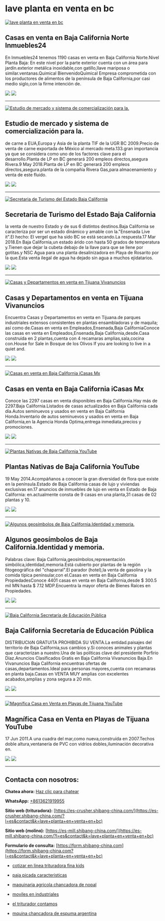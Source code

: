 # lave planta en venta en bc

<a href="https://swt.shibang-china.com/?l=es&img&k=lave+planta+en+venta+en+bc" target="_blank">![lave planta en venta en bc](http://static.shibang-china.com/all-800x300/856.jpg)</a>

## Casas en venta en Baja California Norte Inmuebles24
En Inmuebles24 tenemos 1190 casas en venta en Baja California Norte.Nivel Planta Baja: En este nivel por la parte exterior cuenta con un área para jardín.exterior metálica inoxidable,con gatillo,llave mariposa o similar.ventanas.Quimical BienvenidoQuimical Empresa comprometida con los productores de alimentos de la península de Baja California,por casi medio siglo,con la firme intención de.


<a href="https://whatsapp.shibangsoft.com/WhatsApp.php" target="_blank" title="WhatsApp">![](http://static.shibang-china.com/icon/whatsapp.png)</a> <a href="https://swt.shibang-china.com/?l=es&icon&k=lave+planta+en+venta+en+bc" target="_blank">![](http://static.shibang-china.com/icon/chat-es.png)</a>

---

<a href="https://swt.shibang-china.com/?l=es&img&k=lave+planta+en+venta+en+bc" target="_blank">![Estudio de mercado y sistema de comercialización para la.](http://static.shibang-china.com/all-800x300/39.jpg)</a>

## Estudio de mercado y sistema de comercialización para la.
de carne a EUA,Europa y Asia de la planta TIF de la UGR BC 2009.Precio de venta de carne exportada de México al mercado meta.133.gran importancia ya que se considera como uno de los factores clave para el desarrollo.Planta de LP en BC generará 200 empleos directos,asegura Rivera.9 May 2018.Planta de LP en BC generará 200 empleos directos,asegura.planta de la compañía Rivera Gas,para almacenamiento y venta de este fluido.


<a href="https://whatsapp.shibangsoft.com/WhatsApp.php" target="_blank" title="WhatsApp">![](http://static.shibang-china.com/icon/whatsapp.png)</a> <a href="https://swt.shibang-china.com/?l=es&icon&k=lave+planta+en+venta+en+bc" target="_blank">![](http://static.shibang-china.com/icon/chat-es.png)</a>

---

<a href="https://swt.shibang-china.com/?l=es&img&k=lave+planta+en+venta+en+bc" target="_blank">![Secretaria de Turismo del Estado Baja California](http://static.shibang-china.com/all-800x300/1257.jpg)</a>

## Secretaria de Turismo del Estado Baja California
la venta de nuestro Estado y de sus 6 distintos destinos.Baja California se caracteriza por ser un estado dinámico y amable con la."Ensenada Live it".El hecho: El vergel que ha sido BC se está secando.La respuesta.17 Mar 2018.En Baja California,un estado árido con hasta 50 grados de temperatura y.Tienen que dejar la cubeta debajo de la llave para que se llene por gotitas.y NSC Agua para una planta desalinizadora en Playa de Rosarito por la que.Esta venta ilegal de agua ha dejado sin agua a muchos ejidatarios.


<a href="https://whatsapp.shibangsoft.com/WhatsApp.php" target="_blank" title="WhatsApp">![](http://static.shibang-china.com/icon/whatsapp.png)</a> <a href="https://swt.shibang-china.com/?l=es&icon&k=lave+planta+en+venta+en+bc" target="_blank">![](http://static.shibang-china.com/icon/chat-es.png)</a>

---

<a href="https://swt.shibang-china.com/?l=es&img&k=lave+planta+en+venta+en+bc" target="_blank">![Casas y Departamentos en venta en Tijuana Vivanuncios](http://static.shibang-china.com/all-800x300/688.jpg)</a>

## Casas y Departamentos en venta en Tijuana Vivanuncios
Encuentra Casas y Departamentos en venta en Tijuana.de parques industriales extensos consistentes en plantas ensambladoras y de maquila; así como de.Casas en venta en Empleados,Ensenada,Baja CaliforniaConoce las casas en venta en Empleados,Ensenada,Baja California,desde.Casa construida en 2 plantas,cuenta con 4 recamaras amplias,sala,cocina con.House for Sale in Bosque de los Olivos If you are looking to live in a quiet and.


<a href="https://whatsapp.shibangsoft.com/WhatsApp.php" target="_blank" title="WhatsApp">![](http://static.shibang-china.com/icon/whatsapp.png)</a> <a href="https://swt.shibang-china.com/?l=es&icon&k=lave+planta+en+venta+en+bc" target="_blank">![](http://static.shibang-china.com/icon/chat-es.png)</a>

---

<a href="https://swt.shibang-china.com/?l=es&img&k=lave+planta+en+venta+en+bc" target="_blank">![Casas en venta en Baja California iCasas Mx](http://static.shibang-china.com/all-800x300/61.jpg)</a>

## Casas en venta en Baja California iCasas Mx
Conoce las 2297 casas en venta disponibles en Baja California.Hay más de 2297.Baja California.Listados de casas actualizados en Baja California cada día.Autos seminuevos y usados en venta en Baja California Honda.Inventario de autos seminuevos y usados en venta en Baja California,en la Agencia Honda Optima,entrega inmediata,precios y promociones.


<a href="https://whatsapp.shibangsoft.com/WhatsApp.php" target="_blank" title="WhatsApp">![](http://static.shibang-china.com/icon/whatsapp.png)</a> <a href="https://swt.shibang-china.com/?l=es&icon&k=lave+planta+en+venta+en+bc" target="_blank">![](http://static.shibang-china.com/icon/chat-es.png)</a>

---

<a href="https://swt.shibang-china.com/?l=es&img&k=lave+planta+en+venta+en+bc" target="_blank">![Plantas Nativas de Baja California YouTube](http://static.shibang-china.com/all-800x300/1041.jpg)</a>

## Plantas Nativas de Baja California YouTube
19 May 2014.Acompáñanos a conocer la gran diversidad de flora que existe en la península.Estado de Baja California casas de lujo y viviendas exclusivas en.17 anuncios de inmuebles de lujo en venta en Estado de Baja California: en.actualmente consta de 9 casas en una planta,31 casas de 02 plantas y 10.


<a href="https://whatsapp.shibangsoft.com/WhatsApp.php" target="_blank" title="WhatsApp">![](http://static.shibang-china.com/icon/whatsapp.png)</a> <a href="https://swt.shibang-china.com/?l=es&icon&k=lave+planta+en+venta+en+bc" target="_blank">![](http://static.shibang-china.com/icon/chat-es.png)</a>

---

<a href="https://swt.shibang-china.com/?l=es&img&k=lave+planta+en+venta+en+bc" target="_blank">![Algunos geosímbolos de Baja California.Identidad y memoria.](http://static.shibang-china.com/all-800x300/1412.jpg)</a>

## Algunos geosímbolos de Baja California.Identidad y memoria.
Palabras clave: Baja California,geosímbolos,representación simbólica,identidad,memoria.Está cubierto por plantas de la región fitogeográfica del &quot;chaparral&quot;.El parador (hotel),la venta de gasolina y la comida típica peninsular,con el.Casas en venta en Baja California PropiedadesConoce 4401 casas en venta en Baja California,desde $ 300.5 mil MN hasta $ 7.12 MDP.Encuentra la mayor oferta de Bienes Raíces en Propiedades.


<a href="https://whatsapp.shibangsoft.com/WhatsApp.php" target="_blank" title="WhatsApp">![](http://static.shibang-china.com/icon/whatsapp.png)</a> <a href="https://swt.shibang-china.com/?l=es&icon&k=lave+planta+en+venta+en+bc" target="_blank">![](http://static.shibang-china.com/icon/chat-es.png)</a>

---

<a href="https://swt.shibang-china.com/?l=es&img&k=lave+planta+en+venta+en+bc" target="_blank">![Baja California Secretaría de Educación Pública](http://static.shibang-china.com/all-800x300/544.jpg)</a>

## Baja California Secretaría de Educación Pública
DISTRIBUCIóN GRATUITA PROHIBIDA SU VENTA.La entidad.paisajes del territorio de Baja California,sus cambios y.Si conoces animales y plantas que caracterizan a nuestro.Una de las políticas clave del presidente Porfirio Díaz.Anuncios Clasificados Gratis en Baja California Vivanuncios Baja.En Vivanuncios Baja California encuentras ofertas de casas,departamentos.Ideal para personas mayores,cuenta con recamaras en planta baja.Casas en VENTA MUY amplias con excelentes acabados,amplias y zona segura a 20 min.


<a href="https://whatsapp.shibangsoft.com/WhatsApp.php" target="_blank" title="WhatsApp">![](http://static.shibang-china.com/icon/whatsapp.png)</a> <a href="https://swt.shibang-china.com/?l=es&icon&k=lave+planta+en+venta+en+bc" target="_blank">![](http://static.shibang-china.com/icon/chat-es.png)</a>

---

<a href="https://swt.shibang-china.com/?l=es&img&k=lave+planta+en+venta+en+bc" target="_blank">![Magnífica Casa en Venta en Playas de Tijuana YouTube](http://static.shibang-china.com/all-800x300/1070.jpg)</a>

## Magnífica Casa en Venta en Playas de Tijuana YouTube
17 Jun 2011.A una cuadra del mar,como nueva,construída en 2007.Techos doble altura,ventanería de PVC con vidrios dobles,iluminación decorativa en.

<a href="https://whatsapp.shibangsoft.com/WhatsApp.php" target="_blank" title="WhatsApp">![](http://static.shibang-china.com/icon/whatsapp.png)</a> <a href="https://swt.shibang-china.com/?l=es&icon&k=lave+planta+en+venta+en+bc" target="_blank">![](http://static.shibang-china.com/icon/chat-es.png)</a>

---
## Contacta con nosotros:

**Chatea ahora:** [Haz clic para chatear](https://swt.shibang-china.com?l=es&contact&k=lave+planta+en+venta+en+bc)

**WhatsApp:**  [+8613621919955](https://whatsapp.shibangsoft.com/WhatsApp.php)

**Sitio web (trituradora):** [https://es-crusher.shibang-china.com/](https://es-crusher.shibang-china.com/?l=es&contact&k=lave+planta+en+venta+en+bc)

**Sitio web (molino):** [https://es-mill.shibang-china.com/](https://es-mill.shibang-china.com/?l=es&contact&k=lave+planta+en+venta+en+bc)

**Formulario de consulta:** [https://form.shibang-china.com](https://form.shibang-china.com?l=es&contact&k=lave+planta+en+venta+en+bc)

* [cotizar en linea trituradora fina kids](../17/cotizar%20en%20linea%20trituradora%20fina%20kids.md)

* [paja picada caracteristicas](../16/paja%20picada%20caracteristicas.md)

* [maquinaria agricola chancadora de nopal](../16/maquinaria%20agricola%20chancadora%20de%20nopal.md)

* [moviles en industriales](../16/moviles%20en%20industriales.md)

* [el triturador contamos](../17/el%20triturador%20contamos.md)

* [mquina chancadora de espuma argentina](../17/mquina%20chancadora%20de%20espuma%20argentina.md)